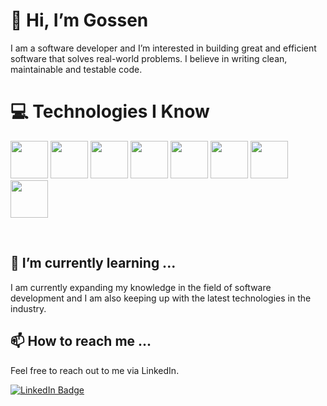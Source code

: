 # 👋 Hi, I’m Gossen

I am a software developer and I’m interested in building great and efficient software that solves real-world problems. I believe in writing clean, maintainable and testable code.

# 💻 Technologies I Know

<img src="https://img.icons8.com/color/48/000000/html-5.png" height="60" width="60"/>     <img src="https://img.icons8.com/color/48/000000/css3.png" height="60" width="60"/>     <img src="https://img.icons8.com/color/48/000000/java-coffee-cup-logo.png" height="60" width="60"/>     <img src="https://img.icons8.com/color/48/000000/javascript.png" height="60" width="60"/>     <img src="https://img.icons8.com/color/48/000000/discord-logo.png" height="60" width="60"/>     <img src="https://img.icons8.com/color/48/000000/c-programming.png" height="60" width="60"/>     <img src="https://img.icons8.com/color/48/000000/bootstrap.png" height="60" width="60"/>   <img src="https://img.icons8.com/color/48/000000/debian.png" height="60" width="60"/>


<br>

## 🌱 I’m currently learning ...

I am currently expanding my knowledge in the field of software development and I am also keeping up with the latest technologies in the industry.

## 📫 How to reach me ...

Feel free to reach out to me via LinkedIn.

[![LinkedIn Badge](https://img.shields.io/badge/-LinkedIn-black.svg?style=flat-square&logo=linkedin&colorB=555)](https://linkedin.com/in/mamadousaliou-bah)
